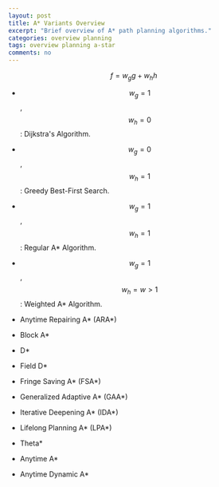 ```yaml
---
layout: post
title: A* Variants Overview
excerpt: "Brief overview of A* path planning algorithms."
categories: overview planning
tags: overview planning a-star
comments: no
---
```


$$
f = w_g g + w_h h
$$

- $$w_g = 1$$, $$w_h = 0$$: Dijkstra's Algorithm.
- $$w_g = 0$$, $$w_h = 1$$: Greedy Best-First Search.
- $$w_g = 1$$, $$w_h = 1$$: Regular A* Algorithm.
- $$w_g = 1$$, $$w_h = w > 1$$: Weighted A* Algorithm.

- Anytime Repairing A* (ARA*)
- Block A*
- D*
- Field D*
- Fringe Saving A* (FSA*)
- Generalized Adaptive A* (GAA*)
- Iterative Deepening A* (IDA*)
- Lifelong Planning A* (LPA*)
- Theta*
- Anytime A*
- Anytime Dynamic A*